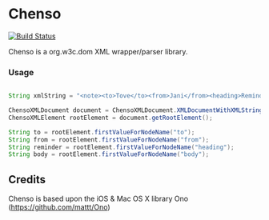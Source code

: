 Chenso
======

[![Build Status](https://travis-ci.org/sangar/Chenso.svg?branch=master)](https://travis-ci.org/sangar/Chenso)

Chenso is a org.w3c.dom XML wrapper/parser library.

### Usage

```java

String xmlString = "<note><to>Tove</to><from>Jani</from><heading>Reminder</heading><body>Don't forget me this weekend!</body></note>";

ChensoXMLDocument document = ChensoXMLDocument.XMLDocumentWithXMLString(xmlString);
ChensoXMLElement rootElement = document.getRootElement();

String to = rootElement.firstValueForNodeName("to");
String from = rootElement.firstValueForNodeName("from");
String reminder = rootElement.firstValueForNodeName("heading");
String body = rootElement.firstValueForNodeName("body");

```

## Credits

Chenso is based upon the iOS & Mac OS X library Ono (https://github.com/mattt/Ono)
